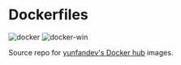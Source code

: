 # Dockerfiles
![docker](https://github.com/yunfandev/docker/workflows/docker/badge.svg)
![docker-win](https://github.com/yunfandev/docker/workflows/docker-win/badge.svg)

Source repo for [yunfandev's Docker hub](https://hub.docker.com/u/yunfandev/) images.